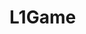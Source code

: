 # L1Game
<!doctype html>

<body>
    <canvas id="gameCanvas" width="600" height="600"></canvas>
    <script>
        var canvas, canvasContext;

        window.onload = function() {
            canvas = document.getElementById('gameCanvas');
            canvasContext = canvas.getContext('2d');

            document.addEventListener('keydown', keyPressed);
            document.addEventListener('keyup', keyReleased);

            setInterval(mainloop, 1000 / 50);

        }

        var SIZE = 20;
        var playerXpos = 0;
        var playerYpos = 0;
        var playerXspeed = 5;
        var playerYspeed = 5;

        const LEFT_KEY = 37;
        const RIGHT_KEY = 39;
        const UP_KEY = 40;
        const DOWN_KEY = 38;
        var rightKeyPressed = false;
        var leftKeyPressed = false;
        var upKeyPressed = false;
        var downKeyPressed = false;

        function mainloop() {
            colorRect(0, 0, canvas.width, canvas.height, 'black');
            colorRect(playerXpos, playerYpos, SIZE, SIZE, 'red');
            playermove();
        }

        function playermove() { 
            if (rightKeyPressed) {
                playerXpos += playerXspeed;
            }
         
            if (leftKeyPressed) {
                playerXpos -= playerXspeed;
            }
         
            if (upKeyPressed) {
                playerYpos += playerYspeed;
            }
         
            if (downKeyPressed) {
                playerYpos -= playerYspeed;
            }
        }
        

        function keyPressed(evt) {
            if (evt.keyCode == RIGHT_KEY) {
                rightKeyPressed = true;
            }
            if (evt.keyCode == LEFT_KEY) {
                leftKeyPressed = true;
            }
            if (evt.keyCode == UP_KEY) {
                upKeyPressed = true;
            }
            if (evt.keyCode == DOWN_KEY) {
                downKeyPressed = true;
            }
        }

        function keyReleased(evt) {
            if (evt.keyCode == RIGHT_KEY) {
                rightKeyPressed = false;
            }
            if (evt.keyCode == LEFT_KEY) {
                leftKeyPressed = false;
            }
            if (evt.keyCode == UP_KEY) {
                upKeyPressed = false;
            }
            if (evt.keyCode == DOWN_KEY) {
                downKeyPressed = false;
            }
        }


        function colorRect(x, y, w, h, c) {
            canvasContext.fillStyle = c;
            canvasContext.fillRect(x, y, w, h);
        }

    </script>
</body>
